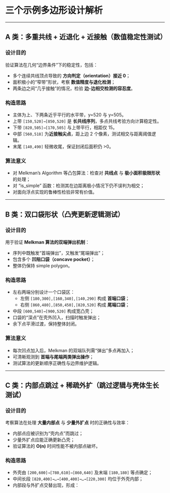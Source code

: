# 三个示例多边形设计解析

---

## A 类：多重共线 + 近退化 + 近接触（数值稳定性测试）

### 设计目的
验证算法在几何“边界条件”下的稳定性，包括：
- 多个连续共线顶点导致的 **方向判定（orientation）接近 0**；
- 面积极小的“窄带”形状，考察 **数值精度与退化检测**；
- 两条边之间“几乎接触”的情况，检验 **边-边相交检测的容忍度**。

### 构造思路
- 主体为上、下两条近乎平行的水平带，y=520 与 y=505。
- 上带 `[150,520]→[850,520]` 是 **长共线序列**，多点共线考验方向计算稳定性。
- 下带 `[820,505]→[170,505]` 与上带平行，相距仅 15。
- 中部 `[560,518]` 为**近接触尖点**，距上边 2 个像素，测试相交与距离阈值逻辑。
- 末尾 `[140,490]` 轻微收尾，保证封闭后面积仍 >0。

### 算法意义
- 对 Melkman’s Algorithm 等凸包算法：检查对 **共线点** 与 **极小面积极限形状** 的处理；
- 对 “is_simple” 函数：检测其在边距离极小情况下仍不误判为相交；
- 对面向浮点实现的鲁棒性检验非常有价值。

---

## B 类：双口袋形状（凸壳更新逻辑测试）

### 设计目的
用于验证 **Melkman 算法的双端弹出机制**：
- 序列中既触发“首端弹出”，又触发“尾端弹出”；
- 包含多个 **凹陷口袋（concave pocket）**；
- 整体仍保持 simple polygon。

### 构造思路
- 左右两端分别设计一个口袋区：
  - 左侧 `[180,300],[160,340],[140,290]` 构成 **首端口袋**；
  - 右侧 `[860,480],[850,450],[820,520]` 构成 **尾端口袋**；
- 中段 `[600,540]→[900,520]` 构成宽凸壳；
- 口袋的“深点”在壳外凹入，扫描时触发弹出；
- 余下点平滑过渡，保持整体封闭。

### 算法意义
- 每次凹点加入后，Melkman 的双端队列需“弹出”多点再加入；
- 可清晰观测到 **首端与尾端两类弹出操作**；
- 测试算法的更新顺序正确性与边界维护逻辑。

---

## C 类：内部点跳过 + 稀疏外扩（跳过逻辑与壳体生长测试）

### 设计目的
考察算法在处理 **大量内部点** 与 **少量外扩点** 时的正确性与效率：
- 内部点应被识别为“壳内点”而跳过；
- 少量外扩点应能正确更新凸壳；
- 验证算法的 **O(n)** 时间性能不被内部点破坏。

### 构造思路
- 外壳由 `[200,600]→[780,610]→[860,640]` 及末端 `[180,180]` 等点确定；
- 中间长段 `[820,400]→…→[400,400]→…→[220,300]` 均位于外壳内部；
- 内部段与外扩点交替出现，形成：